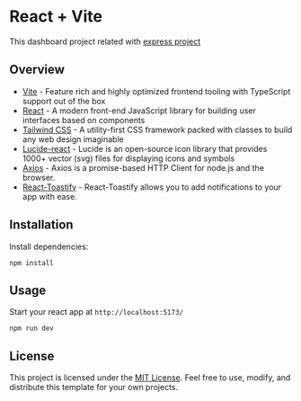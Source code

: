 # React + Vite 
This dashboard project related with [express project](https://github.com/evan4/mern-backend.git)
## Overview
- [Vite](https://vitejs.dev) - Feature rich and highly optimized frontend tooling with TypeScript support out of the box
- [React](https://react.dev) - A modern front-end JavaScript library for building user interfaces based on components
- [Tailwind CSS](https://tailwindcss.com) - A utility-first CSS framework packed with classes to build any web design imaginable
- [Lucide-react](https://lucide.dev) - Lucide is an open-source icon library that provides 1000+ vector (svg) files for displaying icons and symbols
- [Axios](https://axios-http.com) - Axios is a promise-based HTTP Client for node.js and the browser.
- [React-Toastify](https://github.com/fkhadra/react-toastify) - React-Toastify allows you to add notifications to your app with ease.
## Installation

Install dependencies:
```console
npm install
```
## Usage
Start your react app at `http://localhost:5173/`
```console
npm run dev
```
## License
This project is licensed under the [MIT License](https://opensource.org/licenses/MIT). Feel free to use, modify, and distribute this template for your own projects.
